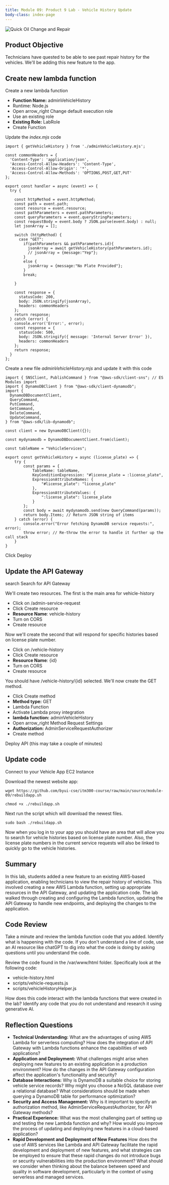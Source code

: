 ```yaml
---
title: Module 09: Product 9 Lab - Vehicle History Update
body-class: index-page
---
```


![Quick Oil Change and Repair]({{URLROOT}}/shared/img/quick-logo-vehicle-history.jpg)

## Product Objective

Technicians have quested to be able to see past repair history for the vehicles. We'll be adding this new feature to the app.

## Create new lambda function

Create a new lambda function

* **Function Name:** adminVehicleHistory
* Runtime: Node.js
* Open <span class='amz-white-button'><span class="material-symbols-outlined">arrow_right</span> Change default execution role</span>
* Use an existing role
* **Existing Role:** LabRole
* <span class='amz-orange-button'>Create Function</span>

Update the *index.mjs* code

```
import { getVehicleHistory } from './adminVehicleHistory.mjs';

const commonHeaders = {
  'Content-Type': 'application/json',
  'Access-Control-Allow-Headers': 'Content-Type',
  'Access-Control-Allow-Origin': '*',
  'Access-Control-Allow-Methods': 'OPTIONS,POST,GET,PUT'
};

export const handler = async (event) => {
  try {
    
    const httpMethod = event.httpMethod;
    const path = event.path;
    const resource = event.resource;
    const pathParameters = event.pathParameters;
    const queryParameters = event.queryStringParameters;
    const requestBody = event.body ? JSON.parse(event.body) : null;    
    let jsonArray = [];

    switch (httpMethod) {
      case "GET":  
        if(pathParameters && pathParameters.id){
          jsonArray = await getVehicleHistory(pathParameters.id);
          // jsonArray = {message:"Yep"};
        }
        else {
          jsonArray = {message:"No Plate Provided"};
        }
        break;

    }
    
    const response = {
      statusCode: 200,
      body: JSON.stringify(jsonArray),
      headers: commonHeaders
    };
    return response;
  } catch (error) {
    console.error('Error:', error);
    const response = {
      statusCode: 500,
      body: JSON.stringify({ message: 'Internal Server Error' }),
      headers: commonHeaders
    };
    return response;
  }
};
```

Create a new file *adminVehicleHistory.mjs* and update it with this code

```
import { SNSClient, PublishCommand } from "@aws-sdk/client-sns"; // ES Modules import
import { DynamoDBClient } from "@aws-sdk/client-dynamodb";
import {
  DynamoDBDocumentClient,
  QueryCommand,
  PutCommand,
  GetCommand,
  DeleteCommand,
  UpdateCommand,
} from "@aws-sdk/lib-dynamodb";

const client = new DynamoDBClient({});

const mydynamodb = DynamoDBDocumentClient.from(client);

const tableName = "VehicleServices";    

export const getVehicleHistory = async (license_plate) => {
    try {
        const params = {
            TableName: tableName,
            KeyConditionExpression: "#license_plate = :license_plate",
            ExpressionAttributeNames: {
                "#license_plate": "license_plate"
            },
            ExpressionAttributeValues: {
                ":license_plate": license_plate
            }
        };      
        const body = await mydynamodb.send(new QueryCommand(params));
        return body.Items; // Return JSON string of items
    } catch (error) {
        console.error("Error fetching DynamoDB service requests:", error);
        throw error; // Re-throw the error to handle it further up the call stack
    }
}
```

Click <span class='amz-white-button'>Deploy</span>

## Update the API Gateway

<span class="material-symbols-outlined">search</span> Search for API Gateway

We'll create two resources. The first is the main area for vehicle-history

* Click on /admin-service-request
* Click <span class='amz-white-button'>Create resource</span>
* **Resource Name**: vehicle-history
* Turn on CORS
* <span class='amz-orange-button'>Create resource</span>

Now we'll create the second that will respond for specific histories based on license plate number.

* Click on /vehicle-history
* Click <span class='amz-white-button'>Create resource</span>
* **Resource Name**: {id}
* Turn on CORS
* <span class='amz-orange-button'>Create resource</span>

You should have /vehicle-history/{id} selected. We'll now create the GET method.

* Click <span class='amz-white-button'>Create method</span>
* **Method type:** GET
* Lambda Function
* Activate Lambda proxy integration
* **lambda function:** adminVehicleHistory
* Open <span class='amz-white-button'><span class="material-symbols-outlined">arrow_right</span> Method Request Settings</span>
* **Authorization:** AdminServiceRequestAuthorizer
* <span class='amz-orange-button'>Create method</span>

<span class='amz-orange-button'>Deploy API</span> (this may take a couple of minutes)

## Update code

<span class='amz-white-button'>Connect</span> to your Vehicle App EC2 Instance

Download the newest website app:

```
wget https://github.com/byui-cse/itm300-course/raw/main/source/module-09/rebuildapp.sh
```

```
chmod +x ./rebuildapp.sh
```

Next run the script which will download the newest files. 

```
sudo bash ./rebuildapp.sh
```

Now when you log in to your app you should have an area that will allow you to search for vehicle histories based on license plate number. Also, the license plate numbers in the current service requests will also be linked to quickly go to the vehicle histories.

## Summary

In this lab, students added a new feature to an existing AWS-based application, enabling technicians to view the repair history of vehicles. This involved creating a new AWS Lambda function, setting up appropriate resources in the API Gateway, and updating the application code. The lab walked through creating and configuring the Lambda function, updating the API Gateway to handle new endpoints, and deploying the changes to the application.

## Code Review

Take a minute and review the lambda function code that you added. Identify what is happening with the code. If you don't understand a line of code, use an AI resource like chatGPT to dig into what the code is doing by asking questions until you understand the code.

Review the code found in the /var/www/html folder. Specifically look at the following code:

* vehicle-history.html
* scripts/vehicle-requests.js
* scripts/vehicleHistoryHelper.js

How does this code interact with the lambda functions that were created in the lab? Identify any code that you do not understand and research it using generative AI.

## Reflection Questions

* **Technical Understanding:** What are the advantages of using AWS Lambda for serverless computing? How does the integration of API Gateway with Lambda functions enhance the capabilities of web applications?
* **Application and Deployment:** What challenges might arise when deploying new features to an existing application in a production environment? How do the changes in the API Gateway configuration affect the application's functionality and security?
* **Database Interactions:** Why is DynamoDB a suitable choice for storing vehicle service records? Why might you choose a NoSQL database over a relational database? What considerations should be made when querying a DynamoDB table for performance optimization?
* **Security and Access Management:** Why is it important to specify an authorization method, like AdminServiceRequestAuthorizer, for API Gateway methods?
* **Practical Experience:** What was the most challenging part of setting up and testing the new Lambda function and why? How would you improve the process of updating and deploying new features in a cloud-based application?
* **Rapid Development and Deployment of New Features** How does the use of AWS services like Lambda and API Gateway facilitate the rapid development and deployment of new features, and what strategies can be employed to ensure that these rapid changes do not introduce bugs or security vulnerabilities into the production environment? What should we consider when thinking about the balance between speed and quality in software development, particularly in the context of using serverless and managed services.